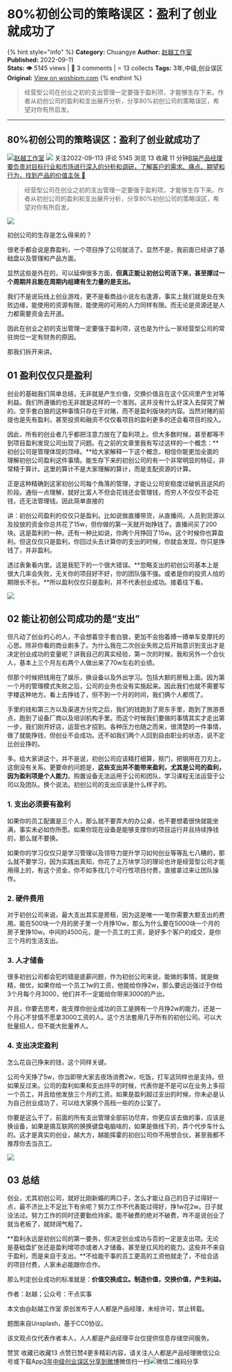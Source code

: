 # 80%初创公司的策略误区：盈利了创业就成功了
{% hint style="info" %}
**Category:** Chuangye
**Author:** [赵越工作室](https://www.woshipm.com/u/1458436)
**Published:** 2022-09-11  
**Stats:** 👁️ 5145 views | 💬 3 comments | ⭐ 13 collects
**Tags:** 3年,中级,创业误区
**Original:** [View on woshipm.com](https://www.woshipm.com/chuangye/5598005.html)
{% endhint %}
> 经营型公司在创业之初的支出管理一定要强于盈利项，才能够生存下来。作者从初创公司的盈利和支出展开分析，分享80%初创公司的策略误区，希望对你有所启发。

---

## 80%初创公司的策略误区：盈利了创业就成功了

[![](https://static.woshipm.com/APP_U_202209_20220901001029_6681.jpg?imageView2/1/w/72/h/72/q/100)](https://www.woshipm.com/u/1458436)[赵越工作室](https://www.woshipm.com/u/1458436) ![](https://static.woshipm.com/tag/1121_1@2x.png) 关注2022-09-113 评论 5145 浏览 13 收藏 11 分钟[B端产品经理要负责对目标行业和市场进行深入的分析和调研，了解客户的需求、痛点、期望和行为，找到产品的价值主张 🔗](https://ke.qidianla.com/courses/bcpm)

> 经营型公司在创业之初的支出管理一定要强于盈利项，才能够生存下来。作者从初创公司的盈利和支出展开分析，分享80%初创公司的策略误区，希望对你有所启发。

![](https://image.woshipm.com/wp-files/2022/09/itfnhbNOSJKfxUG3bu2W.jpg)

初创公司的生存是怎么得来的？

很老手都会说是靠盈利，一个项目挣了公司就活了。显然不是，我前面已经讲了基础盘以及管理和产品方面。

显然这些是外在的，可以延伸很多方面，**但真正能让初创公司活下来，甚至撑过一个周期并且能在周期内组建有生力量的是支出。**

我们不是说玩线上创业游戏，更不是看商战小说左右逢源，事实上我们就是处在失败边缘，能使用的资源有限，能使用的可用的人力同样有限。而无论是资源还是人力都需要资金去开道。

因此在创业之初的支出管理一定要强于盈利项，这也是为什么一家经营型公司的常驻岗位一定有财务的原因。

那我们拆开来讲。

## 01 盈利仅仅只是盈利

创业的基础我们简单总结，无非就是产生价值，交换价值且在这个区间里产生对等利益。我们所遵循的也无非就是这样的一个准则。这并没有什么好深入去探究了解的。空手套白狼的这种事情只存在于对赌，而不是盈利版块的内容。当然对赌的前提也是先有盈利，甚至投资和融资不仅仅看项目的盈利更多的还会看项目的投入。

因此，所有的创业者几乎都把注意力放在了盈利项上。但大多数时候，甚至都等不到项目盈利发现公司出现了问题。在之前的文章里我有写过这样的一个概念：**初创公司是管理体现的顶峰。**给大家解释一下这个概念，相信你能更加全面的理解初创公司盈利这件事情。能生存下来的初创公司的有一个非常明显的特征，非常精于算计。这里的算计不是大家理解的算计，而是支配资源的计算。

正是这种精确到这家初创公司每个角落的管理，才能让公司安稳度过破帆且逆风的阶段。通俗一点理解，就好比富人不但会花钱还会管理钱，而穷人不仅仅不会花钱，还无法管理钱。因此简单直接的

讲：初创公司盈利的仅仅只是盈利。比如说做直播带货，从直播间，人员到货源以及投放的资金你总共花了15w，但你做的第一天就开始挣钱了。直播间买了200块。这是盈利的一种。还有一种比如说，你两个月挣回了15w。这个时候你也算盈利。但这仅仅只是盈利，你回过头去计算你的支出的时候，你就会发现，你只是挣钱了，并非盈利。

透过表象看内里。这是我犯下的一个很大错误。**忽略支出的初创公司基本上是很大几率会失败，无关你的项目好不好，你的团队强不强。或者是你的投资人给的期限长不长。**所以盈利仅仅只是盈利，并不代表创业成功。接着往下看。

![](https://image.woshipm.com/wp-files/2022/09/dkVNCzzUgSIVYvmOKLnK.jpeg)

## 02 能让初创公司成功的是“支出”

但凡动了创业的心的人，不会想着空手套白狼，更加不会抱着搏一搏单车变摩托的心思。除非你看的商业剧多了。为什么我在二次创业失败之后开始意识到支出才是决定创业成功的变量呢？讲我自己的真实经验，第一次的时候，我和另外一个合伙人，基本上三个月左右两个人做出来了70w左右的业绩。

但那个时候把钱用在了娱乐，换设备以及外出学习。包括大额的房租上面。因为第一个月的管理模式失败之后，公司的业务也没有实施起来。因此我们也就不需要写字楼这种地方。看上去挣钱了，但不到一个月的时间，我们俩个人都慌了。

手里的钱和第三方以及渠道方分完之后，我们的钱跑到了房东手里，跑到了旅游景点，跑到了设备厂商以及培训机构手里。而这个时候我们要做的事情其实才走出第一步，我们刚开好店，运营也才招到。各种压力也随之而来，很清楚的一件事情，做了就能挣钱，但创业不会成功。还不如我们两个人回到自由职业的状态，说不定比创业挣的。

多。给大家讲这个，并不是说，初创公司应该精打细算，抠门，把钢用在刀刃上。这倒没有关系。更要命的问题是，**这些支出并不能带来盈利，尤其是公司的盈利，因为盈利项是个人能力**。购置设备无法运用于公司和团队，学习课程无法运营于公司以及团队。换个说法。初创公司的支出应该是什么样子的。

### 1\. 支出必须要有盈利

如果你的员工配置是三个人，那么就不要弄大的办公桌，也不要想着很快就能坐满，事实未必如你所愿。如果你现在设备是能够支撑你的项目运行并且持续挣钱的，那么就不要换。

如果你的学习仅仅只是学习管理以及领导力提升学习如何创业等等乱七八糟的，那么就不要学习，因为实践出真知，你花了上万块学习的理论也许是经营型公司才能用得上的，有这个资金，你不如多找几个可行性项目付费，直接拿过来让团队操作。

### 2\. 硬件费用

对于初创公司来说，最大支出其实是房租，因为这是唯一一笔你需要大额支出的费用。能在500块一个月的房子里一个月挣10w，那么为什么要在5000块一个月的房子里挣10w。中间的4500元，是一个员工的工资，是好多个客户的成交，是你三个月的生活支出。

### 3\. 人才储备

很多初创公司都会犯的错是底薪问题，作为初创公司来说，能做的事情，就是做精，做优，如果你给一个员工1w的工资，他能给你挣2w，那么要远远强过于你给3个月每个月3000，他们并不一定能给你带来3000的产出。

并且，你要去思考，能支撑你创业成功的员工是拥有一个月挣2w的能力，还是一个月心不甘情不愿拿3000工资的人。这个方法套用几乎所有的初创公司。可以大批量招人，但不能大批量养人。

### 4\. 支出决定盈利

怎么花自己挣来的钱，这个同样关键。

公司今天挣了5w，你当即带大家去夜场消费2w，吃饭，打车这同样也是支持。但如果反过来。公司的盈利如果和支出持平的时候，代表你是不是可以在业务上多招一个员工，并且给他发放三个月的工资。如果是盈利超过支出的时候，你未必是认为自己创业成功了，可以给大家换个高档一些的办公室了。

你要是这么干了，前面的所有支出管理全部前功尽弃，你更应该去做的事，应该是换设备，如果是搞互联网的换换键盘电脑啥的，如果是做线下的，弄个代步车什么的。这才是真实的创业，越大方，越能挥霍的初创公司你不用想合伙，甚至我都不推荐你去当员工。

![](https://image.woshipm.com/wp-files/2022/09/hZktjrlxYhIfROdmGOKT.jpeg)

## 03 总结

创业，尤其初创公司，就好比刚新婚的两口子，怎么才能让自己的日子过得好一点，最不济比上不足比下有余呢？努力工作不代表能过得好，挣1w花2w。日子就没法过。努力工作的同时还要勤俭持家。能不破费的绝对不破费，咋不是说创业了就当老板了，就财阔气粗了。

**盈利永远是初创公司的第一要务，但决定创业成功与否的一定是支出项。无论是基础盘扩张还是盈利增项亦或者人才储备。甚至是扛风险的能力。这些并不来自于盈利，而是来自于支出。**不给能干事的员工更高的工资他就走了，不给合适的项目付费，人家未必能跟你合作。

那么判定创业成功的标准就是：**价值交换成立。制造价值，交换价值，产生利益。**

作者：赵越；公众号：干点实事

本文由@赵越工作室 原创发布于人人都是产品经理，未经许可，禁止转载。

题图来自Unsplash，基于CC0协议。

该文观点仅代表作者本人，人人都是产品经理平台仅提供信息存储空间服务。

赞赏 收藏已收藏13 点赞已赞4更多精彩内容，请关注人人都是产品经理微信公众号或下载App[3年](https://www.woshipm.com/tag/3%e5%b9%b4)[中级](https://www.woshipm.com/tag/%e4%b8%ad%e7%ba%a7)[创业误区](https://www.woshipm.com/tag/%e5%88%9b%e4%b8%9a%e8%af%af%e5%8c%ba)[分享到微博](https://service.weibo.com/share/share.php?appkey=2775287854&title=80%初创公司的策略误区：盈利了创业就成功了&url=https://www.woshipm.com/chuangye/5598005.html&pic=https://image.woshipm.com/wp-files/2022/09/itfnhbNOSJKfxUG3bu2W.jpg)微信扫一扫![微信二维码](https://api.pwmqr.com/qrcode/create/?url=https://www.woshipm.com/chuangye/5598005.html)分享